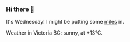 ### Hi there :wave:

It's Wednesday! I might be putting some [miles](https://www.strava.com/athletes/889963) in.

Weather in Victoria BC: sunny, at +13°C.
